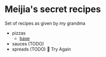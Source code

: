 # Meijia's secret recipes

Set of recipes as given by my grandma

- pizzas
    - [base](pizzas/base.md)
- sauces (TODO)
- spreads (TODO)

Try Again